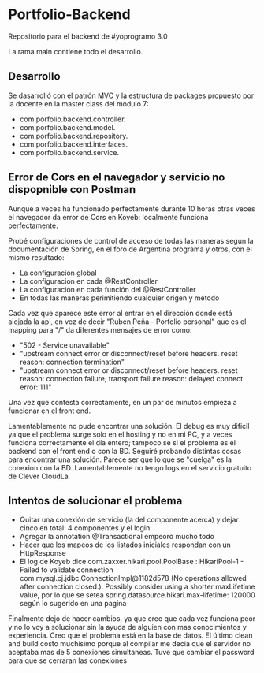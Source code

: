 # Portfolio-Backend

Repositorio para el backend de #yoprogramo 3.0

La rama main contiene todo el desarrollo.

## Desarrollo
Se dasarrolló con el patrón MVC y la estructura de packages propuesto por la docente en la master class del modulo 7:

- com.porfolio.backend.controller.
- com.porfolio.backend.model.
- com.porfolio.backend.repository.
- com.porfolio.backend.interfaces.
- com.porfolio.backend.service.


## Error de Cors en el navegador y servicio no dispopnible con Postman

Aunque a veces ha funcionado perfectamente durante 10 horas otras veces el navegador da error de Cors en Koyeb: localmente funciona perfectamente.

Probé configuraciones de control de acceso de todas las maneras segun la documentación de Spring, en el foro de Argentina programa y otros, con el mismo resultado:

- La configuracion global
- La configuracion en cada @RestController
- La configuración en cada función del @RestController
- En todas las maneras perimitiendo cualquier origen y método

Cada vez que aparece este error al entrar en el dirección donde está alojada la api, en vez de decir "Ruben Peña - Porfolio personal" que es el mapping para "/" da diferentes mensajes de error como:

- "502 - Service unavailable"
- "upstream connect error or disconnect/reset before headers. reset reason: connection termination"
- "upstream connect error or disconnect/reset before headers. reset reason: connection failure, transport failure reason: delayed connect error: 111"

Una vez que contesta correctamente, en un par de minutos empieza a funcionar en el front end.

Lamentablemente no pude encontrar una solución. El debug es muy dificil ya que el problema surge solo en el hosting y no en mi PC, y a veces funciona correctamente el día entero; tampoco se si el problema es el backend con el front end o con la BD. Seguiré probando distintas cosas para encontrar una solución.
Parece ser que lo que se "cuelga" es la conexion con la BD. Lamentablemente no tengo logs en el servicio gratuito de Clever CloudLa 

## Intentos de solucionar el problema 

- Quitar una conexión de servicio (la del componente acerca) y dejar cinco en total: 4 componentes y el login
- Agregar la annotation @Transactional empeoró mucho todo
- Hacer que los mapeos de los listados iniciales respondan con un HttpResponse
- El log de Koyeb dice com.zaxxer.hikari.pool.PoolBase : HikariPool-1 - Failed to validate connection com.mysql.cj.jdbc.ConnectionImpl@1182d578 (No operations allowed after connection closed.). Possibly consider using a shorter maxLifetime value, por lo que se setea spring.datasource.hikari.max-lifetime: 120000 según lo sugerido en una pagina

Finalmente dejo de hacer cambios, ya que creo que cada vez funciona peor y no lo voy a solucionar sin la ayuda de alguien con mas conocimientos y experiencia. Creo que el problema está en la base de datos. El último clean and build costo muchisimo porque al compilar me decía que el servidor no aceptaba mas de 5 conexiones simultaneas. Tuve que cambiar el password para que se cerraran las conexiones
	

